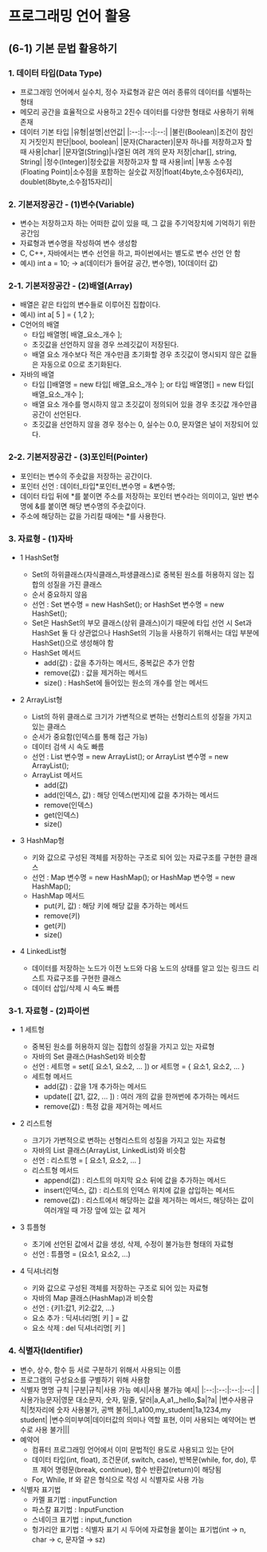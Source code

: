 # 프로그래밍 언어 활용

## (6-1) 기본 문법 활용하기

### 1. 데이터 타입(Data Type)
- 프로그래밍 언어에서 실수치, 정수 자료형과 같은 여러 종류의 데이터를 식별하는 형태
- 메모리 공간을 효율적으로 사용하고 2진수 데이터를 다양한 형태로 사용하기 위해 존재
- 데이터 기본 타입
  |유형|설명|선언값|
  |:--:|:--:|:--:|
  |불린(Boolean)|조건이 참인지 거짓인지 판단|bool, boolean|
  |문자(Character)|문자 하나를 저장하고자 할 때 사용|char|
  |문자열(String)|나열된 여려 개의 문자 저장|char[], string, String|
  |정수(Integer)|정숫값을 저장하고자 할 때 사용|int|
  |부동 소수점(Floating Point)|소수점을 포함하는 실숫값 저장|float(4byte,소수점6자리), doublet(8byte,소수점15자리)|


### 2. 기본저장공간 - (1)변수(Variable)
- 변수는 저장하고자 하는 어떠한 값이 있을 때, 그 값을 주기억장치에 기억하기 위한 공간임
- 자료형과 변수명을 작성하여 변수 생성함
- C, C++, 자바에서는 변수 선언을 하고, 파이썬에서는 별도로 변수 선언 안 함
- 예시) int a = 10;  → a(데이터가 들어갈 공간, 변수명), 10(데이터 값)


### 2-1. 기본저장공간 - (2)배열(Array)
- 배열은 같은 타입의 변수들로 이루어진 집합이다.
- 예시) int a[ 5 ] = { 1,2 };  
- C언어의 배열
  - 타입 배열명[ 배열_요소_개수 ];
  - 초깃값을 선언하지 않을 경우 쓰레깃값이 저장된다.
  - 배열 요소 개수보다 적은 개수만큼 초기화할 경우 초깃값이 명시되지 않은 값들은 자동으로 0으로 초기화된다.
- 자바의 배열
  - 타입 []배열명 = new 타입[ 배열_요소_개수 ];  or  타입 배열명[] = new 타입[ 배열_요소_개수 ];
  - 배열 요소 개수를 명시하지 않고 초깃값이 정의되어 있을 경우 초깃값 개수만큼 공간이 선언된다.
  - 초깃값을 선언하지 않을 경우 정수는 0, 실수는 0.0, 문자열은 널이 저장되어 있다.


### 2-2. 기본저장공간 - (3)포인터(Pointer)
- 포인터는 변수의 주솟값을 저장하는 공간이다.
- 포인터 선언 : 데이터_타입*포인터_변수명 = &변수명;
- 데이터 타입 뒤에 *를 붙이면 주소를 저장하는 포인터 변수라는 의미이고, 일반 변수명에 &를 붙이면 해당 변수명의 주솟값이다.
- 주소에 해당하는 값을 가리킬 때에는 *를 사용한다.


### 3. 자료형 - (1)자바
- 1 HashSet형
  - Set의 하위클래스(자식클래스,파생클래스)로 중복된 원소를 허용하지 않는 집합의 성질을 가진 클래스
  - 순서 중요하지 않음
  - 선언 : Set 변수명 = new HashSet();  or  HashSet 변수명 = new HashSet();
  - Set은 HashSet의 부모 클래스(상위 클래스)이기 때문에 타입 선언 시 Set과 HashSet 둘 다 상관없으나 HashSet의 기능을 사용하기 위해서는 대입 부분에 HashSet()으로 생성해야 함
  - HashSet 메서드
    - add(값) : 값을 추가하는 메서드, 중복값은 추가 안함
    - remove(값) : 값을 제거하는 메서드
    - size() : HashSet에 들어있는 원소의 개수를 얻는 메서드  

- 2 ArrayList형
  - List의 하위 클래스로 크기가 가변적으로 변하는 선형리스트의 성질을 가지고 있는 클래스
  - 순서가 중요함(인덱스를 통해 접근 가능)
  - 데이터 검색 시 속도 빠름
  - 선언 : List 변수명 = new ArrayList();  or  ArrayList 변수명 = new ArrayList();
  - ArrayList 메서드
    - add(값)
    - add(인덱스, 값) : 해당 인덱스(번지)에 값을 추가하는 메서드
    - remove(인덱스)
    - get(인덱스)
    - size()  

- 3 HashMap형
  - 키와 값으로 구성된 객체를 저장하는 구조로 되어 있는 자료구조를 구현한 클래스
  - 선언 : Map 변수명 = new HashMap();  or  HashMap 변수명 = new HashMap();
  - HashMap 메서드
    - put(키, 값) : 해당 키에 해당 값을 추가하는 메서드
    - remove(키)
    - get(키)
    - size()  

- 4 LinkedList형
  - 데이터를 저장하는 노드가 이전 노드와 다음 노드의 상태를 알고 있는 링크드 리스트 자료구조를 구현한 클래스
  - 데이터 삽입/삭제 시 속도 빠름


### 3-1. 자료형 - (2)파이썬
- 1 세트형
  - 중복된 원소를 허용하지 않는 집합의 성질을 가지고 있는 자료형
  - 자바의 Set 클래스(HashSet)와 비슷함
  - 선언 : 세트명 = set([ 요소1, 요소2, ... ])  or  세트명 = { 요소1, 요소2, ... }
  - 세트형 메서드
    - add(값) : 값을 1개 추가하는 메서드
    - update([ 값1, 값2, ... ]) : 여러 개의 값을 한꺼번에 추가하는 메서드
    - remove(값) : 특정 값을 제거하는 메서드  

- 2 리스트형
  - 크기가 가변적으로 변하는 선형리스트의 성질을 가지고 있는 자료형
  - 자바의 List 클래스(ArrayList, LinkedList)와 비슷함
  - 선언 : 리스트명 = [ 요소1, 요소2, ... ]
  - 리스트형 메서드
    - append(값) : 리스트의 마지막 요소 뒤에 값을 추가하는 메서드
    - insert(인덱스, 값) : 리스트의 인덱스 위치에 값을 삽입하는 메서드
    - remove(값) : 리스트에서 해당하는 값을 제거하는 메서드, 해당하는 값이 여러개일 때 가장 앞에 있는 값 제거  

- 3 튜플형
  - 초기에 선언된 값에서 값을 생성, 삭제, 수정이 불가능한 형태의 자료형
  - 선언 : 튜플명 = (요소1, 요소2, ...)  

- 4 딕셔너리형
  - 키와 값으로 구성된 객체를 저장하는 구조로 되어 있는 자료형
  - 자바의 Map 클래스(HashMap)과 비슷함
  - 선언 : {키1:값1, 키2:값2, ...}
  - 요소 추가 : 딕셔너리명[ 키 ] = 값
  - 요소 삭제 : del 딕셔너리명[ 키 ]


### 4. 식별자(Identifier)
- 변수, 상수, 함수 등 서로 구분하기 위해서 사용되는 이름
- 프로그램의 구성요소를 구별하기 위해 사용함
- 식별자 명명 규칙
  |구분|규칙|사용 가능 예시|사용 불가능 예시|
  |:--:|:--:|:--:|:--:|
  |사용가능문자|영문 대소문자, 숫자, 밑줄, 달러|a,A,a1,_hello,$a|?a|
  |변수사용규칙|첫자리에 숫자 사용불가, 공백 불허|_1,a100,my_student|1a,1234,my student|
  |변수의미부여|데이터값의 의미나 역할 표현, 이미 사용되는 예약어는 변수로 사용 불가|||
- 예약어
  - 컴퓨터 프로그래밍 언어에서 이미 문법적인 용도로 사용되고 있는 단어
  - 데이터 타입(int, float), 조건문(if, switch, case), 반복문(while, for, do), 루프 제어 명령문(break, continue), 함수 반환값(return)이 해당됨
  - For, While, If 와 같은 형식으로 작성 시 식별자로 사용 가능
- 식별자 표기법
  - 카멜 표기법 : inputFunction
  - 파스칼 표기법 : InputFunction
  - 스네이크 표기법 : input_function
  - 헝가리안 표기법 : 식별자 표기 시 두어에 자료형을 붙이는 표기법(int → n, char → c, 문자열 → sz)